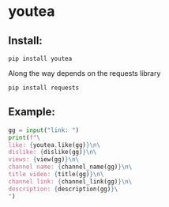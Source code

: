 # youtea

## Install:
```
pip install youtea
```

Along the way depends on the requests library
```
pip install requests
```

## Example:
```py
gg = input("link: ")
print(f"\
like: {youtea.like(gg)}\n\
dislike: {dislike(gg)}\n\
views: {view(gg)}\n\
channel name: {channel_name(gg)}\n\
title video: {title(gg)}\n\
channel link: {channel_link(gg)}\n\
description: {description(gg)}\
")
```
